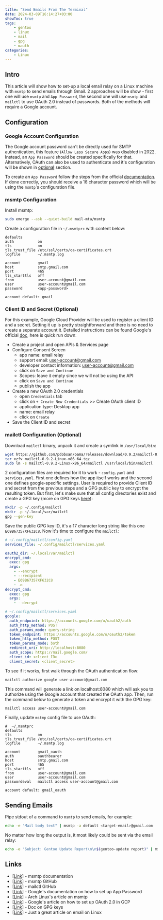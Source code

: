 ```yaml
---
title: "Send Emails From The Terminal"
date: 2024-03-09T16:14:27+03:00
showToc: true
tags:
    - gentoo
    - linux
    - mail
    - gpg
    - oauth
categories:
    - Linux
---
```


## Intro
This article will show how to set-up a local email relay on a Linux machine 
with `msmtp` to send emails through Gmail. 2 approaches will be show - first 
one will use `msmtp` and `App Password`, the second one will use `msmtp` and
`mailctl` to use OAuth 2.0 instead of passwords. Both of the methods will 
require a Google account.  


## Configuration
### Google Account Configuration
The Google account password can't be directly used for SMTP authentication, 
this feature (`Allow Less Secure Apps`) was disabled in 2022. Instead, an
`App Password` should be created specifically for that. 
Alternatively, OAuth can also be used to authenticate and it's configuration 
will be shown in [optional](#mailctl-configuration-optional) section.  

To create an `App Password` follow the steps from the official 
[documentation](https://support.google.com/accounts/answer/185833?hl=en). 
If done correctly, you should receive a 16 character password which will be 
using the `msmtp`'s configuration file.  

### msmtp Configuration
Install msmtp:
```bash
sudo emerge --ask --quiet-build mail-mta/msmtp
```

Create a configuration file in `~/.msmtprc` with content below:
```
defaults
auth           on
tls            on
tls_trust_file /etc/ssl/certs/ca-certificates.crt
logfile        ~/.msmtp.log

account        gmail
host           smtp.gmail.com
port           465
tls_starttls   off
from           user-account@gmail.com
user           user-account@gmail.com
password       <app-password>

account default: gmail
```

### Client ID and Secret (Optional)
For this example, Google Cloud Provider will be used to register a client ID 
and a secret. Setting it up is pretty straightforward and there is no need to 
create a separate account it. Detailed instructions can be found Google's official 
[doc](https://support.google.com/cloud/answer/6158849), here is quick run down:
* Create a project and open APIs & Services page
* Configure Consent Screen
  * app name: email relay
  * support email: user-account@gmail.com
  * developer contact information: user-account@gmail.com
  * click on `Save and Continue`
  * Scopes: leave it empty since we will not be using the API
  * click on `Save and Continue`
  * publish the app
* Create a new OAuth 2.0 credentials
  * open `Credentials` tab
  * click on `+ Create New Credentials` >> Create OAuth client ID 
  * application type: Desktop app
  * name: email relay
  * click on `Create`
* Save the Client ID and secret

### mailctl Configuration (Optional)
Download `mailctl` binary, unpack it and create a symlink in `/usr/local/bin`:
```bash
wget https://github.com/pdobsan/oama/releases/download/0.9.2/mailctl-0.9.2-Linux-x86_64.tgz
tar xzfv mailctl-0.9.2-Linux-x86_64.tgz
sudo ln -s mailctl-0.9.2-Linux-x86_64/mailctl /usr/local/bin/mailctl
```

2 configuration files are required for it to work - `config.yaml` and `services.yaml`. 
First one defines how the app itself works and the second one defines google-specific 
settings. User is required to provide Client ID and secret from the previous steps 
and a GPG public key to encrypt the resulting token. But first, let's make sure that 
all config directories exist and create a GPG key (more on GPG keys 
[here](https://docs.github.com/en/authentication/managing-commit-signature-verification/generating-a-new-gpg-key)):
```bash
mkdir -p ~/.config/mailctl
mkdir -p ~/.local/var/mailctl
gpg --gen-key
```

Save the public GPG key ID, it's a 17 character long string like this one `E69B67357XF632C8`. 
Now it's time to configure the `mailctl`:
```yaml
# ~/.config/mailctl/config.yaml
services_file: ~/.config/mailctl/services.yaml

oauth2_dir: ~/.local/var/mailctl
encrypt_cmd:
  exec: gpg
  args:
    - --encrypt
    - --recipient
    - E69B67357XF632C8
    - -o
decrypt_cmd:
  exec: gpg
  args:
    - --decrypt
```

```yaml
# ~/.config/mailctl/services.yaml
google:
  auth_endpoint: https://accounts.google.com/o/oauth2/auth
  auth_http_method: POST
  auth_params_mode: query-string
  token_endpoint: https://accounts.google.com/o/oauth2/token
  token_http_method: POST
  token_params_mode: both
  redirect_uri: http://localhost:8080
  auth_scope: https://mail.google.com/
  client_id: <client_ID>
  client_secret: <client_secret>
```

To see if it works, first walk through the OAuth authentication flow:
```bash
mailctl authorize google user-account@gmail.com
```

This command will generate a link on localhost:8080 which will ask you 
to authorize using the Google account that created the OAuth app. Then, 
run the command below to generate a token and encrypt it with the GPG key:
```bash
mailctl access user-account@gmail.com
```

Finally, update `mstmp` config file to use OAuth:
```
#  ~/.msmtprc
defaults
tls            on
tls_trust_file /etc/ssl/certs/ca-certificates.crt
logfile        ~/.msmtp.log

account        gmail_oauth
auth           oauthbearer
host           smtp.gmail.com
port           465
tls_starttls   off
from           user-account@gmail.com
user           user-account@gmail.com
passwordeval   mailctl access user-account@gmail.com

account default: gmail_oauth
```


## Sending Emails
Pipe stdout of a command to `msmtp` to send emails, for example:
```bash
echo -e "Mail body text" | msmtp -a default <target-email>@gmail.com
```

No matter how long the output is, it most likely could be sent via the email relay:
```bash
echo -e "Subject: Gentoo Update Report\n\n$(gentoo-update report)" | msmtp -a default <target-email>@gmail.com
```


## Links
- [[Link](https://marlam.de/msmtp/documentation/)] - msmtp documentation
- [[Link](https://github.com/marlam/msmtp)] - msmtp GitHub
- [[Link](https://github.com/pdobsan/oama)] - mailctl GitHub
- [[Link](https://support.google.com/accounts/answer/185833?hl=en)] - Google's documentation on how to set up App Password
- [[Link](https://wiki.archlinux.org/title/msmtp)] - Arch Linux's article on msmtp
- [[Link](https://support.google.com/cloud/answer/6158849)] - Google's article on how to set up OAuth 2.0 in GCP
- [[Link](https://docs.github.com/en/authentication/managing-commit-signature-verification/generating-a-new-gpg-key)] - Doc on GPG keys
- [[Link](https://bence.ferdinandy.com/2023/07/20/email-in-the-terminal-a-complete-guide-to-the-unix-way-of-email/)] - Just a great article on email on Linux
